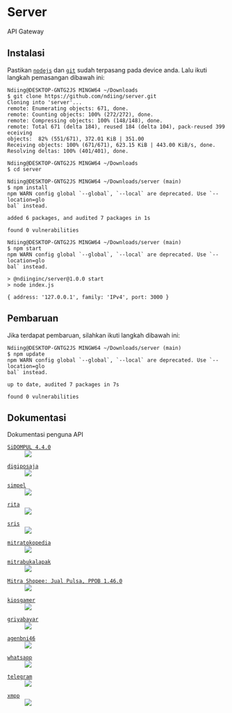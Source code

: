 # Server

API Gateway

## Instalasi

Pastikan [`nodejs`](https://nodejs.org/en/download/) dan [`git`](https://git-scm.com/downloads) sudah terpasang pada device anda. Lalu ikuti langkah pemasangan dibawah ini:

```console
Ndiing@DESKTOP-GNTG2JS MINGW64 ~/Downloads
$ git clone https://github.com/ndiing/server.git
Cloning into 'server'...
remote: Enumerating objects: 671, done.
remote: Counting objects: 100% (272/272), done.
remote: Compressing objects: 100% (148/148), done.
remote: Total 671 (delta 184), reused 184 (delta 104), pack-reused 399 eceiving
objects:  82% (551/671), 372.01 KiB | 351.00
Receiving objects: 100% (671/671), 623.15 KiB | 443.00 KiB/s, done.
Resolving deltas: 100% (401/401), done.
```

```console
Ndiing@DESKTOP-GNTG2JS MINGW64 ~/Downloads
$ cd server
```

```console
Ndiing@DESKTOP-GNTG2JS MINGW64 ~/Downloads/server (main)
$ npm install
npm WARN config global `--global`, `--local` are deprecated. Use `--location=glo
bal` instead.

added 6 packages, and audited 7 packages in 1s

found 0 vulnerabilities
```

```console
Ndiing@DESKTOP-GNTG2JS MINGW64 ~/Downloads/server (main)
$ npm start
npm WARN config global `--global`, `--local` are deprecated. Use `--location=glo
bal` instead.

> @ndiinginc/server@1.0.0 start
> node index.js

{ address: '127.0.0.1', family: 'IPv4', port: 3000 }
```

## Pembaruan

Jika terdapat pembaruan, silahkan ikuti langkah dibawah ini:

```console
Ndiing@DESKTOP-GNTG2JS MINGW64 ~/Downloads/server (main)
$ npm update
npm WARN config global `--global`, `--local` are deprecated. Use `--location=glo
bal` instead.

up to date, audited 7 packages in 7s

found 0 vulnerabilities
```

## Dokumentasi

Dokumentasi penguna API

<dl>
<dt><a href="./api/sidompul/v1/README.md"><code>SiDOMPUL 4.4.0</code></a></dt>
<dd><img src="https://img.shields.io/badge/status-release-brightgreen"/></dd>
</dl>
<dl>
<dt><a href="./api/digiposaja/v1/README.md"><code>digiposaja</code></a></dt>
<dd><img src="https://img.shields.io/badge/status-planned-lightgrey"/></dd>
</dl>
<dl>
<dt><a href="./api/simpel/v1/README.md"><code>simpel</code></a></dt>
<dd><img src="https://img.shields.io/badge/status-planned-lightgrey"/></dd>
</dl>
<dl>
<dt><a href="./api/rita/v1/README.md"><code>rita</code></a></dt>
<dd><img src="https://img.shields.io/badge/status-planned-lightgrey"/></dd>
</dl>
<dl>
<dt><a href="./api/sris/v1/README.md"><code>sris</code></a></dt>
<dd><img src="https://img.shields.io/badge/status-planned-lightgrey"/></dd>
</dl>
<dl>
<dt><a href="./api/mitratokopedia/v1/README.md"><code>mitratokopedia</code></a></dt>
<dd><img src="https://img.shields.io/badge/status-planned-lightgrey"/></dd>
</dl>
<dl>
<dt><a href="./api/mitrabukalapak/v1/README.md"><code>mitrabukalapak</code></a></dt>
<dd><img src="https://img.shields.io/badge/status-planned-lightgrey"/></dd>
</dl>
<dl>
<dt><a href="./api/mitrashopee/v1/README.md"><code>Mitra Shopee: Jual Pulsa, PPOB 1.46.0</code></a></dt>
<dd><img src="https://img.shields.io/badge/status-progress-yellow"/></dd>
</dl>
<dl>
<dt><a href="./api/kiosgamer/v1/README.md"><code>kiosgamer</code></a></dt>
<dd><img src="https://img.shields.io/badge/status-planned-lightgrey"/></dd>
</dl>
<dl>
<dt><a href="./api/griyabayar/v1/README.md"><code>griyabayar</code></a></dt>
<dd><img src="https://img.shields.io/badge/status-planned-lightgrey"/></dd>
</dl>
<dl>
<dt><a href="./api/agenbni46/v1/README.md"><code>agenbni46</code></a></dt>
<dd><img src="https://img.shields.io/badge/status-planned-lightgrey"/></dd>
</dl>
<dl>
<dt><a href="./api/whatsapp/v1/README.md"><code>whatsapp</code></a></dt>
<dd><img src="https://img.shields.io/badge/status-planned-lightgrey"/></dd>
</dl>
<dl>
<dt><a href="./api/telegram/v1/README.md"><code>telegram</code></a></dt>
<dd><img src="https://img.shields.io/badge/status-planned-lightgrey"/></dd>
</dl>
<dl>
<dt><a href="./api/xmpp/v1/README.md"><code>xmpp</code></a></dt>
<dd><img src="https://img.shields.io/badge/status-planned-lightgrey"/></dd>
</dl>

